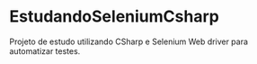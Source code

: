 # EstudandoSeleniumCsharp
Projeto de estudo utilizando CSharp e Selenium Web driver para automatizar testes. 
